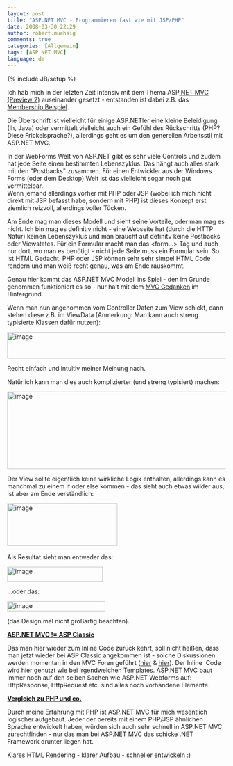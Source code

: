 ```yaml
---
layout: post
title: "ASP.NET MVC - Programmieren fast wie mit JSP/PHP"
date: 2008-03-30 22:29
author: robert.muehsig
comments: true
categories: [Allgemein]
tags: [ASP.NET MVC]
language: de
---
```

{% include JB/setup %}
<p>Ich hab mich in der letzten Zeit intensiv mit dem Thema ASP<a href="http://asp.net/mvc/">.NET MVC (Preview 2)</a> auseinander gesetzt - entstanden ist dabei z.B. das <a href="{{BASE_PATH}}/2008/03/13/aspnet-mvc-preview-2-membership/">Membership Beispiel</a>.</p>  <p>Die &#220;berschrift ist vielleicht f&#252;r einige ASP.NETler eine kleine Beleidigung (Ih, Java) oder vermittelt vielleicht auch ein Gef&#252;hl des R&#252;ckschritts (PHP? Diese Frickelsprache?), allerdings geht es um den generellen Arbeitsstil mit ASP.NET MVC.</p>  <p>In der WebForms Welt von ASP.NET gibt es sehr viele Controls und zudem hat jede Seite einen bestimmten Lebenszyklus. Das h&#228;ngt auch alles stark mit den &quot;Postbacks&quot; zusammen. F&#252;r einen Entwickler aus der Windows Forms (oder dem Desktop) Welt ist das vielleicht sogar noch gut vermittelbar.    <br />Wenn jemand allerdings vorher mit PHP oder JSP (wobei ich mich nicht direkt mit JSP befasst habe, sondern mit PHP) ist dieses Konzept erst ziemlich reizvoll, allerdings voller T&#252;cken.</p>  <p>Am Ende mag man dieses Modell und sieht seine Vorteile, oder man mag es nicht. Ich bin mag es definitiv nicht - eine Webseite hat (durch die HTTP Natur) keinen Lebenszyklus und man braucht auf definitv keine Postbacks oder Viewstates. F&#252;r ein Formular macht man das &lt;form...&gt; Tag und auch nur dort, wo man es ben&#246;tigt - nicht jede Seite muss ein Formular sein. So ist HTML Gedacht. PHP oder JSP k&#246;nnen sehr sehr simpel HTML Code rendern und man wei&#223; recht genau, was am Ende rauskommt.</p>  <p>Genau hier kommt das ASP.NET MVC Modell ins Spiel - den im Grunde genommen funktioniert es so - nur halt mit dem <a href="http://de.wikipedia.org/wiki/Model_View_Controller">MVC Gedanken</a> im Hintergrund.</p>  <p>Wenn man nun angenommen vom Controller Daten zum View schickt, dann stehen diese z.B. im ViewData (Anmerkung: Man kann auch streng typisierte Klassen daf&#252;r nutzen):</p>  <p><a href="{{BASE_PATH}}/assets/wp-images-de/image341.png"><img style="border-right: 0px; border-top: 0px; border-left: 0px; border-bottom: 0px" height="61" alt="image" src="{{BASE_PATH}}/assets/wp-images-de/image-thumb320.png" width="509" border="0" /></a> </p>  <p>Recht einfach und intuitiv meiner Meinung nach.</p>  <p>Nat&#252;rlich kann man dies auch komplizierter (und streng typisiert) machen:</p>  <p><a href="{{BASE_PATH}}/assets/wp-images-de/image342.png"><img style="border-right: 0px; border-top: 0px; border-left: 0px; border-bottom: 0px" height="178" alt="image" src="{{BASE_PATH}}/assets/wp-images-de/image-thumb321.png" width="591" border="0" /></a></p>  <p>Der View sollte eigentlich keine wirkliche Logik enthalten, allerdings kann es manchmal zu einem if oder else kommen - das sieht auch etwas wilder aus, ist aber am Ende verst&#228;ndlich:</p>  <p><a href="{{BASE_PATH}}/assets/wp-images-de/image343.png"><img style="border-right: 0px; border-top: 0px; border-left: 0px; border-bottom: 0px" height="98" alt="image" src="{{BASE_PATH}}/assets/wp-images-de/image-thumb322.png" width="254" border="0" /></a>&#160; </p>  <p>Als Resultat sieht man entweder das:</p>  <p><a href="{{BASE_PATH}}/assets/wp-images-de/image344.png"><img style="border-right: 0px; border-top: 0px; border-left: 0px; border-bottom: 0px" height="34" alt="image" src="{{BASE_PATH}}/assets/wp-images-de/image-thumb323.png" width="220" border="0" /></a> </p>  <p>...oder das:</p>  <p><a href="{{BASE_PATH}}/assets/wp-images-de/image345.png"><img style="border-right: 0px; border-top: 0px; border-left: 0px; border-bottom: 0px" height="23" alt="image" src="{{BASE_PATH}}/assets/wp-images-de/image-thumb324.png" width="226" border="0" /></a> </p>  <p>(das Design mal nicht gro&#223;artig beachten).</p>  <p><strong><u>ASP.NET MVC != ASP Classic</u></strong></p>  <p>Das man hier wieder zum Inline Code zur&#252;ck kehrt, soll nicht hei&#223;en, dass man jetzt wieder bei ASP Classic angekommen ist - solche Diskussionen werden momentan in den MVC Foren gef&#252;hrt (<a href="http://forums.asp.net/t/1239961.aspx">hier</a> &amp; <a href="http://forums.asp.net/t/1234762.aspx">hier</a>). Der Inline&#160; Code wird hier genutzt wie bei irgendwelchen Templates. ASP.NET MVC baut immer noch auf den selben Sachen wie ASP.NET Webforms auf: HttpResponse, HttpRequest etc. sind alles noch vorhandene Elemente.</p>  <p><strong><u>Vergleich zu PHP und co.</u></strong></p>  <p>Durch meine Erfahrung mit PHP ist ASP.NET MVC f&#252;r mich wesentlich logischer aufgebaut. Jeder der bereits mit einem PHP/JSP &#228;hnlichen Sprache entwickelt haben, w&#252;rden sich auch sehr schnell in ASP.NET MVC zurechtfinden - nur das man bei ASP.NET MVC das schicke .NET Framework drunter liegen hat.</p>  <p>Klares HTML Rendering - klarer Aufbau - schneller entwickeln :)</p>
